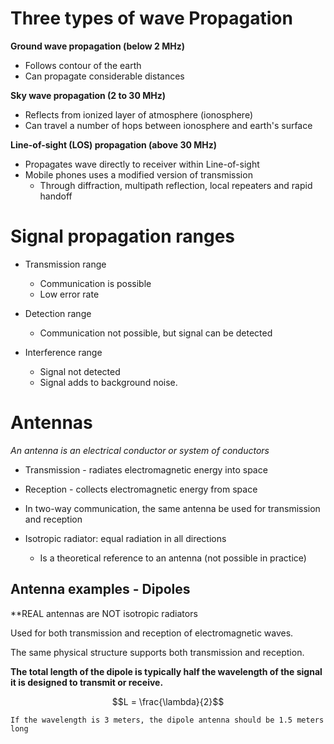 # Three types of wave Propagation

**Ground wave propagation (below 2 MHz)**
* Follows contour of the earth
* Can propagate considerable distances

**Sky wave propagation (2 to 30 MHz)**
* Reflects from ionized layer of atmosphere (ionosphere)
* Can travel a number of hops between ionosphere and earth's surface

**Line-of-sight (LOS) propagation (above 30 MHz)**
* Propagates wave directly to receiver within Line-of-sight
* Mobile phones uses a modified version of transmission
	* Through diffraction, multipath reflection, local repeaters and rapid handoff

# Signal propagation ranges

* Transmission range 
	* Communication is possible
	* Low error rate

* Detection range
	* Communication not possible, but signal can be detected

* Interference range
	* Signal not detected
	* Signal adds to background noise.

# Antennas

*An antenna is an electrical conductor or system of conductors*
* Transmission - radiates electromagnetic energy into space 
* Reception - collects electromagnetic energy from space

* In two-way communication, the same antenna be used for transmission and reception

* Isotropic radiator: equal radiation in all directions
	* Is a theoretical reference to an antenna (not possible in practice)

## Antenna examples - Dipoles

**REAL antennas are NOT isotropic radiators

Used for both transmission and reception of electromagnetic waves.

The same physical structure supports both transmission and reception.

**The total length of the dipole is typically half the wavelength of the signal it is designed to transmit or receive.**

$$L = \frac{\lambda}{2}$$
```Example
If the wavelength is 3 meters, the dipole antenna should be 1.5 meters long
```

